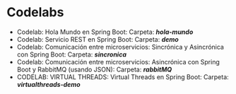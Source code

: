 # Codelabs
- Codelab: Hola Mundo en Spring Boot: Carpeta: ***hola-mundo***
- Codelab: Servicio REST en Spring Boot: Carpeta: ***demo***
- Codelab: Comunicación entre microservicios: Sincrónica y Asincrónica con Spring Boot: Carpeta: ***sincronica***
- Codelab: Comunicación entre microservicios: Asincrónica con Spring Boot y RabbitMQ (usando JSON): Carpeta: ***rabbitMQ***
- CODELAB: VIRTUAL THREADS: Virtual Threads en Spring Boot: Carpeta: ***virtualthreads-demo***
